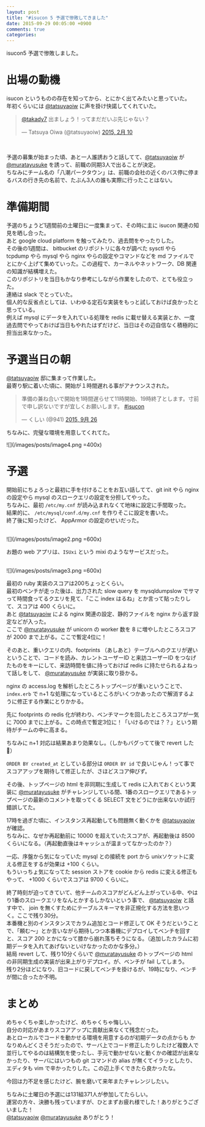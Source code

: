 ```yaml
---
layout: post
title: "#isucon 5 予選で惨敗してきました"
date: 2015-09-29 00:05:00 +0900
comments: true
categories: 
---
```


isucon5 予選で惨敗しました。

# 出場の動機
isucon というものの存在を知ってから、とにかく出てみたいと思っていた。  
年初くらいには [@tatsuyaoiw](https://twitter.com/tatsuyaoiw) に声を掛け快諾してくれていた。  

<blockquote class="twitter-tweet" lang="ja"><p lang="ja" dir="ltr"><a href="https://twitter.com/takady7">@takady7</a> 出ましょう！ってまだだいぶ先じゃない？</p>&mdash; Tatsuya Oiwa (@tatsuyaoiw) <a href="https://twitter.com/tatsuyaoiw/status/565119787735330816">2015, 2月 10</a></blockquote>
<script async src="//platform.twitter.com/widgets.js" charset="utf-8"></script>

<br>

予選の募集が始まった頃、あと一人誰誘おうと話してて、[@tatsuyaoiw](https://twitter.com/tatsuyaoiw) が [@muratayusuke](https://twitter.com/muratayusuke) を誘って、前職の同期3人で出ることが決定。  
ちなみにチーム名の「八潮パークタウン」は、前職の会社の近くのバス停に停まるバスの行き先の名前で、たぶん3人の誰も実際に行ったことはない。  

# 準備期間
予選のちょうど1週間前の土曜日に一度集まって、その時に主に isucon 関連の知見を晒し合った。  
あと google cloud platform を触ってみたり、過去問をやったりした。  
その後の1週間は、 bitbucket のリポジトリに各々が調べた sysctl やら tcpdump やら mysql やら nginx やらの設定やコマンドなどを md ファイルでとにかく上げて集めていった。この過程で、カーネルやネットワーク、DB 関連の知識が結構増えた。  
このリポジトリを当日もかなり参考にしながら作業をしたので、とても役立った。  
連絡は slack でとっていた。  
個人的な反省点としては、いわゆる定石な実装をもっと試しておけば良かったと思っている。  
例えば mysql にデータを入れている処理を redis に載せ替える実装とか、一度過去問でやっておけば当日もやれたはずだけど、当日はその辺自信なく積極的に担当出来なかった。  

# 予選当日の朝
[@tatsuyaoiw](https://twitter.com/tatsuyaoiw) 邸に集まって作業した。  
最寄り駅に着いた頃に、開始が１時間遅れる事がアナウンスされた。  

<blockquote class="twitter-tweet" lang="ja"><p lang="ja" dir="ltr">準備の兼ね合いで開始を1時間遅らせて11時開始、19時終了とします。寸前で申し訳ないですが宜しくお願いします。 <a href="https://twitter.com/hashtag/isucon?src=hash">#isucon</a></p>&mdash; くしい (@941) <a href="https://twitter.com/941/status/647570963026935808">2015, 9月 26</a></blockquote>
<script async src="//platform.twitter.com/widgets.js" charset="utf-8"></script>

ちなみに、完璧な環境を用意してくれてた。  

![](/images/posts/image4.png =400x)  

# 予選
開始前にちょろっと最初に手を付けることをお互い話してて、git init やら nginx の設定やら mysql のスロークエリの設定を分担してやった。  
ちなみに、最初 `/etc/my.cnf` が読み込まれなくて地味に設定に手間取った。  
結果的に、 `/etc/mysql/conf.d/my.cnf` を作りそこに設定を書いた。  
終了後に知ったけど、 AppArmor の設定のせいだった。  

<br>
![](/images/posts/image2.png =600x)  
<br>


お題の web アプリは、`ISUxi` という mixi のようなサービスだった。  

<br>
![](/images/posts/image3.png =600x)  
<br>


最初の ruby 実装のスコアは200ちょっとくらい。  
最初のベンチが走った後は、出力された slow query を mysqldumpslow でサマって時間食ってるクエリを見て、「ここ index はるね」とか言って貼ったりして、スコアは 400 くらいに。  
あと [@tatsuyaoiw](https://twitter.com/tatsuyaoiw) による nginx 関連の設定、静的ファイルを nginx から返す設定などが入った。  
ここで [@muratayusuke](https://twitter.com/muratayusuke) が unicorn の worker 数を 8 に増やしたところスコアが 2000 まで上がる。ここで暫定4位に！  

そのあと、重いクエリの内、footprints （あしあと）テーブルへのクエリが遅いということで、コードを読み、カレントユーザーID と来訪ユーザーID をつなげたものをキーにして、来訪時間を値に持っておけば redis に持たせられるよねって話しをして、 [@muratayusuke](https://twitter.com/muratayusuke) が実装に取り掛かる。  

nginx の access.log を解析したところトップページが重いということで、`index.erb` で n+1 な処理になっているところがいくつかあったので解消するように修正する作業にとりかかる。  

先に footprints の redis 化が終わり、ベンチマークを回したところスコアが一気に 7000 までに上がる。この時点で暫定3位に！「いけるのでは？？」という期待がチームの中に高まる。  

ちなみに n+1 対応は結果あまり効果なし。（しかもバグってて後で revert した 🙇）  

`ORDER BY created_at` としている部分は `ORDER BY id` で良いじゃん！って事でスコアアップを期待して修正したが、さほどスコア伸びず。  

その後、トップページの html を非同期に生成して redis に入れておくという実装に [@muratayusuke](https://twitter.com/muratayusuke) がチャレンジしている間、1番のスロークエリであるトップページの最新のコメントを取ってくる SELECT 文をどうにか出来ないか試行錯誤してた。  

17時を過ぎた頃に、インスタンス再起動しても問題無く動くかを [@tatsuyaoiw](https://twitter.com/tatsuyaoiw) が確認。  
ちなみに、なぜか再起動前に 10000 を超えていたスコアが、再起動後は 8500 くらいになる。（再起動直後はキャッシュが温まってなかったのか？）  

一応、序盤から気になっていた mysql との接続を port から unixソケットに変える修正をするが効果は +100 くらい。  
もういっちょ気になってた session ストアを cookie から redis に変える修正もやって、 +1000 くらいでスコアは 9700 くらいに。  

終了時刻が迫ってきていて、他チームのスコアがどんどん上がっている中、やはり1番のスロークエリをなんとかするしかないという事で、 [@tatsuyaoiw](https://twitter.com/tatsuyaoiw) と話す中で、 join を無くすためにテーブルスキーマを非正規化する方法を思いつく。ここで残り30分。  
本番機と別のインスタンスでカラム追加とコード修正して OK そうだということで、「頼む〜」とか言いながら期待しつつ本番機にデプロイしてベンチを回すと、スコア 200 とかになって膝から崩れ落ちそうになる。（追加したカラムに初期データを入れてあげないといけなかったのかな多分。）  
結局 revert して、残り10分くらいで [@muratayusuke](https://twitter.com/muratayusuke) のトップページの html の非同期生成の実装が出来上がりデプロイ。が、ベンチが fail してしまう。  
残り2分ほどになり、旧コードに戻してベンチを掛けるが、19時になり、ベンチが間に合ったか不明。  

# まとめ
めちゃくちゃ楽しかったけど、めちゃくちゃ悔しい。  
自分の対応があまりスコアアップに貢献出来なくて残念だった。  
あとローカルでコードを動かせる環境を用意するのが初期データの点からも かなりめんどくさそうだったので、サーバ上でコード修正したりしたけど複数人で並行してやるのは結構気を使ったし、手元で動かせないと動くかの確認が出来なかったり、サーバにはいつもの git コマンドの alias が無くてイラッとしたり、エディタも vim で辛かったりした。この辺上手くできたら良かったな。  

今回は力不足を感じたけど、腕を磨いて来年またチャレンジしたい。  

ちなみに土曜日の予選には131組371人が参加してたらしい。  
運営の方々、決勝も残っていますが、ひとまずお疲れ様でした！ありがとうございました！  
[@tatsuyaoiw](https://twitter.com/tatsuyaoiw) [@muratayusuke](https://twitter.com/muratayusuke) ありがとう！  
